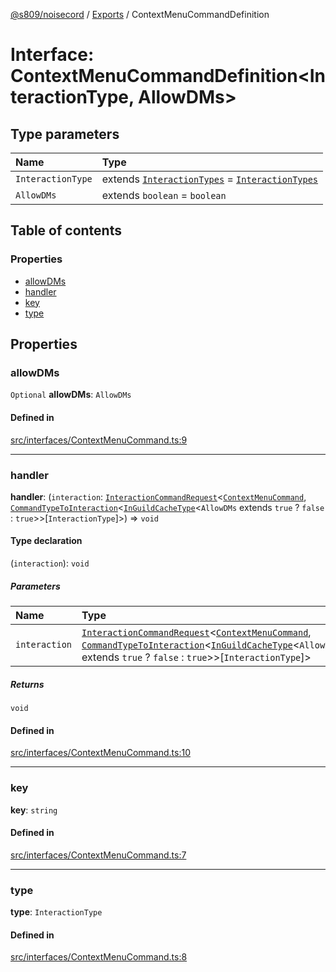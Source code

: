 [@s809/noisecord](../README.md) / [Exports](../modules.md) / ContextMenuCommandDefinition

# Interface: ContextMenuCommandDefinition<InteractionType, AllowDMs\>

## Type parameters

| Name | Type |
| :------ | :------ |
| `InteractionType` | extends [`InteractionTypes`](../modules/ContextMenuCommandDefinition.md#interactiontypes) = [`InteractionTypes`](../modules/ContextMenuCommandDefinition.md#interactiontypes) |
| `AllowDMs` | extends `boolean` = `boolean` |

## Table of contents

### Properties

- [allowDMs](ContextMenuCommandDefinition-1.md#allowdms)
- [handler](ContextMenuCommandDefinition-1.md#handler)
- [key](ContextMenuCommandDefinition-1.md#key)
- [type](ContextMenuCommandDefinition-1.md#type)

## Properties

### allowDMs

 `Optional` **allowDMs**: `AllowDMs`

#### Defined in

[src/interfaces/ContextMenuCommand.ts:9](https://github.com/s809/noisecord/blob/777b7e5/src/interfaces/ContextMenuCommand.ts#L9)

___

### handler

 **handler**: (`interaction`: [`InteractionCommandRequest`](../classes/InteractionCommandRequest.md)<[`ContextMenuCommand`](ContextMenuCommand.md), [`CommandTypeToInteraction`](ContextMenuCommandDefinition.CommandTypeToInteraction.md)<[`InGuildCacheType`](../modules.md#inguildcachetype)<`AllowDMs` extends ``true`` ? ``false`` : ``true``\>\>[`InteractionType`]\>) => `void`

#### Type declaration

(`interaction`): `void`

##### Parameters

| Name | Type |
| :------ | :------ |
| `interaction` | [`InteractionCommandRequest`](../classes/InteractionCommandRequest.md)<[`ContextMenuCommand`](ContextMenuCommand.md), [`CommandTypeToInteraction`](ContextMenuCommandDefinition.CommandTypeToInteraction.md)<[`InGuildCacheType`](../modules.md#inguildcachetype)<`AllowDMs` extends ``true`` ? ``false`` : ``true``\>\>[`InteractionType`]\> |

##### Returns

`void`

#### Defined in

[src/interfaces/ContextMenuCommand.ts:10](https://github.com/s809/noisecord/blob/777b7e5/src/interfaces/ContextMenuCommand.ts#L10)

___

### key

 **key**: `string`

#### Defined in

[src/interfaces/ContextMenuCommand.ts:7](https://github.com/s809/noisecord/blob/777b7e5/src/interfaces/ContextMenuCommand.ts#L7)

___

### type

 **type**: `InteractionType`

#### Defined in

[src/interfaces/ContextMenuCommand.ts:8](https://github.com/s809/noisecord/blob/777b7e5/src/interfaces/ContextMenuCommand.ts#L8)
